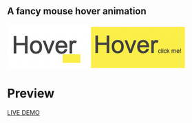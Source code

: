 ## A fancy mouse hover animation

![Inactive](./inactive.png)
![Hover](./hover.png)

# Preview

[LIVE DEMO](https://mtpk0.github.io/fancy-mouse-hover-1)
